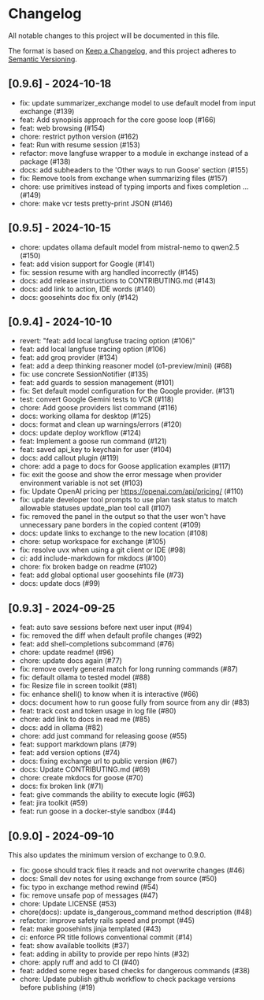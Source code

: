 # Changelog

All notable changes to this project will be documented in this file.

The format is based on [Keep a Changelog](https://keepachangelog.com/en/1.1.0/),
and this project adheres to [Semantic Versioning](https://semver.org/spec/v2.0.0.html).

## [0.9.6] - 2024-10-18
- fix: update summarizer_exchange model to use default model from input exchange (#139)
- feat: Add synopisis approach for the core goose loop (#166)
- feat: web browsing (#154)
- chore: restrict python version (#162)
- feat: Run with resume session (#153)
- refactor: move langfuse wrapper to a module in exchange instead of a package (#138)
- docs: add subheaders to the 'Other ways to run Goose' section (#155)
- fix: Remove tools from exchange when summarizing files (#157)
- chore: use primitives instead of typing imports and fixes completion … (#149)
- chore: make vcr tests pretty-print JSON (#146)

## [0.9.5] - 2024-10-15
- chore: updates ollama default model from mistral-nemo to qwen2.5 (#150)
- feat: add vision support for Google (#141)
- fix: session resume with arg handled incorrectly (#145)
- docs: add release instructions to CONTRIBUTING.md (#143)
- docs: add link to action, IDE words (#140)
- docs: goosehints doc fix only (#142)

## [0.9.4] - 2024-10-10

- revert: "feat: add local langfuse tracing option (#106)"
- feat: add local langfuse tracing option (#106)
- feat: add groq provider (#134)
- feat: add a deep thinking reasoner model (o1-preview/mini) (#68)
- fix: use concrete SessionNotifier (#135)
- feat: add guards to session management (#101)
- fix: Set default model configuration for the Google provider. (#131)
- test: convert Google Gemini tests to VCR (#118)
- chore: Add goose providers list command (#116)
- docs: working ollama for desktop (#125)
- docs: format and clean up warnings/errors (#120)
- docs: update deploy workflow (#124)
- feat: Implement a goose run command (#121)
- feat: saved api_key to keychain for user (#104)
- docs: add callout plugin (#119)
- chore: add a page to docs for Goose application examples (#117)
- fix: exit the goose and show the error message when provider environment variable is not set (#103)
- fix: Update OpenAI pricing per https://openai.com/api/pricing/ (#110)
- fix: update developer tool prompts to use plan task status to match allowable statuses update_plan tool call (#107)
- fix: removed the panel in the output so that the user won't have unnecessary pane borders in the copied content (#109)
- docs: update links to exchange to the new location (#108)
- chore: setup workspace for exchange (#105)
- fix: resolve uvx when using a git client or IDE (#98)
- ci: add include-markdown for mkdocs (#100)
- chore: fix broken badge on readme (#102)
- feat: add global optional user goosehints file (#73)
- docs: update docs (#99)

## [0.9.3] - 2024-09-25

- feat: auto save sessions before next user input (#94)
- fix: removed the diff when default profile changes (#92)
- feat: add shell-completions subcommand (#76)
- chore: update readme! (#96)
- chore: update docs again (#77)
- fix: remove overly general match for long running commands (#87)
- fix: default ollama to tested model (#88)
- fix: Resize file in screen toolkit (#81)
- fix: enhance shell() to know when it is interactive (#66)
- docs: document how to run goose fully from source from any dir (#83)
- feat: track cost and token usage in log file (#80)
- chore: add link to docs in read me (#85)
- docs: add in ollama (#82)
- chore: add just command for releasing goose (#55)
- feat: support markdown plans  (#79)
- feat: add version options (#74)
- docs: fixing exchange url to public version (#67)
- docs: Update CONTRIBUTING.md (#69)
- chore: create mkdocs for goose (#70)
- docs: fix broken link (#71)
- feat: give commands the ability to execute logic (#63)
- feat: jira toolkit (#59)
- feat: run goose in a docker-style sandbox (#44)

## [0.9.0] - 2024-09-10

This also updates the minimum version of exchange to 0.9.0.

- fix: goose should track files it reads and not overwrite changes (#46)
- docs: Small dev notes for using exchange from source (#50)
- fix: typo in exchange method rewind (#54)
- fix: remove unsafe pop of messages (#47)
- chore: Update LICENSE (#53)
- chore(docs): update is_dangerous_command method description (#48)
- refactor: improve safety rails speed and prompt (#45)
- feat: make goosehints jinja templated (#43)
- ci: enforce PR title follows conventional commit (#14)
- feat: show available toolkits (#37)
- feat: adding in ability to provide per repo hints (#32)
- chore: apply ruff and add to CI (#40)
- feat: added some regex based checks for dangerous commands (#38)
- chore: Update publish github workflow to check package versions before publishing (#19)
